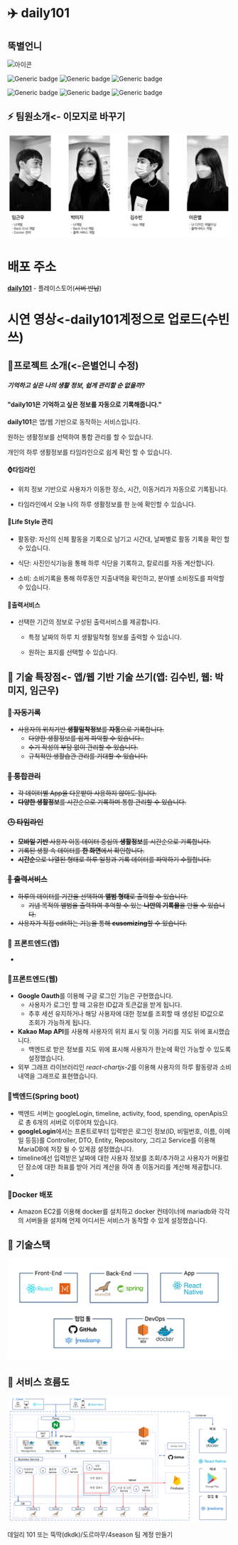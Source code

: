 # ✈️ daily101

## 뚝별언니

![아이콘]()

![Generic badge](https://img.shields.io/badge/react-^16.14.0-brightgreen) ![Generic badge](https://img.shields.io/badge/mobx-^5.15.5-green.svg) ![Generic badge](https://img.shields.io/badge/springboot-2.1.17-yellowgreen.svg)

![Generic badge](https://img.shields.io/badge/maria-8.0.13-yellow.svg) ![Generic badge](https://img.shields.io/badge/react_native-39.0.4-orange.svg) ![Generic badge](https://img.shields.io/badge/styled_components-5.2.1-red.svg)



## ⚡️ 팀원소개<- 이모지로 바꾸기

![](./img/d101_팀원소개.png) 




# 배포 주소

**[daily101](https://play.google.com/store/apps/details?id=com.daily101)** - 플레이스토어(~~서버 반납~~)




# 시연 영상<-daily101계정으로 업로드(수빈쓰)



## :rocket:프로젝트 소개(<-은별언니 수정)

##### 기억하고 싶은 나의 생활 정보, 쉽게 관리할 순 없을까? 

#### "daily101은 기억하고 싶은 정보를 자동으로 기록해줍니다."

**daily101**은 앱/웹 기반으로 동작하는 서비스입니다. 

원하는 생활정보를 선택하여 통합 관리를 할 수 있습니다.

개인의 하루 생활정보를 타임라인으로 쉽게 확인 할 수 있습니다.



#### :watch:타임라인

- 위치 정보 기반으로 사용자가 이동한 장소, 시간, 이동거리가 자동으로 기록됩니다.

- 타임라인에서 오늘 나의 하루 생활정보를 한 눈에 확인할 수 있습니다.


#### :running:Life Style 관리

- 활동량: 자신의 신체 활동을 기록으로 남기고 시간대, 날짜별로 활동 기록을 확인 할 수 있습니다.

- 식단: 사진인식기능을 통해 하루 식단을 기록하고, 칼로리를 자동 계산합니다.

- 소비: 소비기록을 통해 하루동안 지출내역을 확인하고, 분야별 소비정도를 파악할 수 있습니다.



#### :fax:출력서비스

- 선택한 기간의 정보로 구성된 출력서비스를 제공합니다.
  
  - 특정 날짜의 하루 치 생활밀착형 정보를 출력할 수 있습니다.

  - 원하는 표지를 선택할 수 있습니다.
  

## 🎯 기술 특장점<- 앱/웹 기반 기술 쓰기(앱: 김수빈, 웹: 박미지, 임근우)

### :memo:~~​ 자동기록~~

- ~~사용자의 위치기반 **생활밀착정보**를 **자동**으로 기록합니다.~~
  - ~~다양한 생활정보를 쉽게 파악할 수 있습니다..~~
  - ~~수기 작성의 부담 없이 관리할 수 있습니다.~~
  - ~~규칙적인 생활습관 관리를 기대할 수 있습니다.~~



###  ~~:iphone: 통합관리~~

- ~~각 데이터별 App을 다운받아 사용하지 않아도 됩니다.~~
- ~~**다양한 생활정보**를 시간순으로 기록하며 통합 관리할 수 있습니다.~~



###  ~~:clock3: 타임라인~~

- ~~**모바일 기반** 사용자 이동 데이터 중심의 **생활정보**를 시간순으로 기록합니다.~~
- ~~기록된 생활 속 데이터를 **한 화면**에서 확인합니다.~~
- ~~**시간순**으로 나열된 형태로 하루 일정과 기록 데이터를 파악하기 수월합니다.~~



### ~~:open_book: 출력서비스~~

- ~~하루의 데이터를 기간을 선택하여 **앨범 형태**로 출력할 수 있습니다.~~
  - ~~기념 목적의 앨범을 출력하여 추억할 수 있는 **나만의 기록물**을 만들 수 있습니다.~~
- ~~사용자가 직접 edit하는 기능을 통해 **cusomizing**할 수 있습니다.~~



### :iphone: 프론트엔드(앱)

- 



###   :blue_book:프론트엔드(웹)

- **Google Oauth**를 이용해 구글 로그인 기능은 구현했습니다.
  - 사용자가 로그인 할 때 고유한 ID값과 토큰값을 받게 됩니다.
  - 추후 세션 유지하거나 해당 사용자에 대한 정보를 조회할 때 생성된 ID값으로 조회가 가능하게 됩니다.
- **Kakao Map API**를 사용해 사용자의 위치 표시 및 이동 거리를 지도 위에 표시했습니다.
  - 백엔드로 받은 정보를 지도 위에 표시해 사용자가 한눈에 확인 가능할 수 있도록 설정했습니다.
- 외부 그래프 라이브러리인 *react-chartjs-2*를 이용해 사용자의 하루 활동량과 소비 내역을 그래프로 표현했습니다.



###   :green_book:백엔드(Spring boot)

- 백엔드 서버는 googleLogin, timeline, activity, food, spending, openApis으로 총 6개의 서버로 이루어져 있습니다.
- **googleLogin**에서는 프론트로부터 입력받은 로그인 정보(ID, 비밀번호, 이름, 이메일 등등)를 Controller, DTO, Entity, Repository, 그리고 Service를 이용해 MariaDB에 저장 될 수 있게끔 설정했습니다.
- timeline에선 입력받은 날짜에 대한 사용자 정보를 조회/추가하고 사용자가 머물렀던 장소에 대한 좌표를 받아 거리 계산을 하여 총 이동거리를 계산해 제공합니다.
- 


 ### :whale:Docker 배포

- Amazon EC2를 이용해 docker를 설치하고 docker 컨테이너에 mariadb와 각각의 서버들을 설치해 언제 어디서든 서비스가 동작할 수 있게 설정했습니다.



## 🔗 기술스택

![](./img/d101_기술스택.JPG) 




## 🔎 서비스 흐름도

![](./img/d101_Architecture.png)




데일리 101 또는 뚝딱(dkdk)/도르마무/4season 팀 계정 만들기
